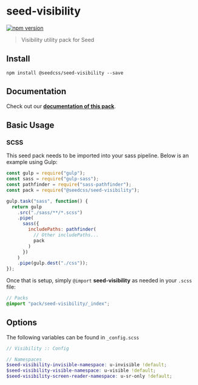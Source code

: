 # seed-visibility

[![npm version](https://badge.fury.io/js/%40seedcss%2Fseed-visibility.svg)](https://badge.fury.io/js/%40seedcss%2Fseed-visibility)

> Visibility utility pack for Seed

## Install

```
npm install @seedcss/seed-visibility --save
```

## Documentation

Check out our **[documentation of this pack](http://developer.helpscout.net/seed/packs/seed-visibility/)**.

## Basic Usage

### SCSS

This seed pack needs to be imported into your sass pipeline. Below is an example using Gulp:

```javascript
const gulp = require("gulp");
const sass = require("gulp-sass");
const pathfinder = require("sass-pathfinder");
const pack = require("@seedcss/seed-visibility");

gulp.task("sass", function() {
  return gulp
    .src("./sass/**/*.scss")
    .pipe(
      sass({
        includePaths: pathfinder(
          // Other includePaths...
          pack
        )
      })
    )
    .pipe(gulp.dest("./css"));
});
```

Once that is setup, simply `@import` **seed-visibility** as needed in your `.scss` file:

```scss
// Packs
@import "pack/seed-visibility/_index";
```



## Options

The following variables can be found in `_config.scss`

```scss
// Visibility :: Config

// Namespaces
$seed-visibility-invisible-namespace: u-invisible !default;
$seed-visibility-visible-namespace: u-visible !default;
$seed-visibility-screen-reader-namespace: u-sr-only !default;

```